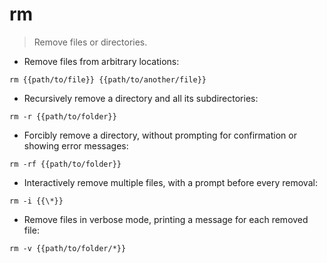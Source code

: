 # rm

> Remove files or directories.

- Remove files from arbitrary locations:

`rm {{path/to/file}} {{path/to/another/file}}`

- Recursively remove a directory and all its subdirectories:

`rm -r {{path/to/folder}}`

- Forcibly remove a directory, without prompting for confirmation or showing error messages:

`rm -rf {{path/to/folder}}`

- Interactively remove multiple files, with a prompt before every removal:

`rm -i {{\*}}`

- Remove files in verbose mode, printing a message for each removed file:

`rm -v {{path/to/folder/*}}`
